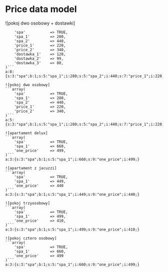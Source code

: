 Price data model
=====================

![pokoj dwo osobowy + dostawki]
```array(
    'spa'           => TRUE,
    'spa_1'         => 280,
    'spa_2'         => 440,
    'price_1'       => 220,
    'price_2'       => 340,
    'dostawka_1'    => 120,
    'dostawka_2'    => 99,
    'dostawka_3'    => 80,
)```
a:8:{s:3:"spa";b:1;s:5:"spa_1";i:280;s:5:"spa_2";i:440;s:7:"price_1";i:220;s:7:"price_2";i:340;s:10:"dostawka_1";i:120;s:10:"dostawka_2";i:99;s:10:"dostawka_3";i:80;}

![pokoj dwo osobowy]
```array(
    'spa'           => TRUE,
    'spa_1'         => 280,
    'spa_2'         => 440,
    'price_1'       => 220,
    'price_2'       => 340,
)```
a:5:{s:3:"spa";b:1;s:5:"spa_1";i:280;s:5:"spa_2";i:440;s:7:"price_1";i:220;s:7:"price_2";i:340;}

![apartament delux]
```array(
    'spa'           => TRUE,
    'spa_1'         => 660,
    'one_price'     => 499,
)```
a:3:{s:3:"spa";b:1;s:5:"spa_1";i:660;s:9:"one_price";i:499;}

![apartament z jacuzzi]
```array(
    'spa'           => TRUE,
    'spa_1'         => 449,
    'one_price'     => 440
)```
a:3:{s:3:"spa";b:1;s:5:"spa_1";i:449;s:9:"one_price";i:440;}

![pokoj trzyosobowy]
```array(
    'spa'           => TRUE,
    'spa_1'         => 499,
    'one_price'     => 410,
)```
a:3:{s:3:"spa";b:1;s:5:"spa_1";i:499;s:9:"one_price";i:410;}

![pokoj cztero osobowy]
```array(
    'spa'           => TRUE,
    'spa_1'         => 660,
    'one_price'     => 499
)```
a:3:{s:3:"spa";b:1;s:5:"spa_1";i:660;s:9:"one_price";i:499;}